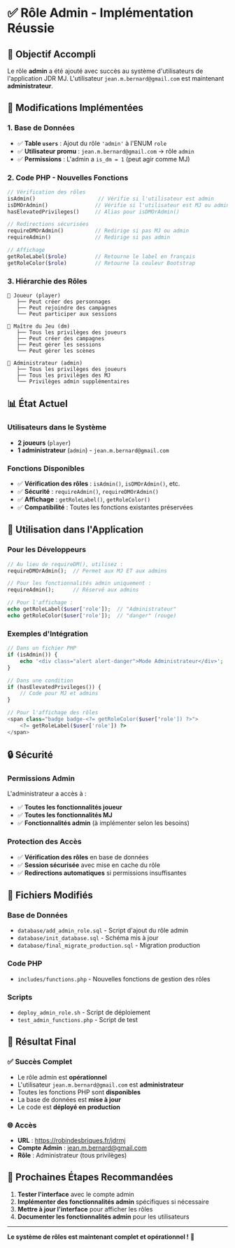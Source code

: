 # ✅ Rôle Admin - Implémentation Réussie

## 🎯 Objectif Accompli

Le rôle **admin** a été ajouté avec succès au système d'utilisateurs de l'application JDR MJ. L'utilisateur `jean.m.bernard@gmail.com` est maintenant **administrateur**.

## 🔧 Modifications Implémentées

### 1. **Base de Données**
- ✅ **Table `users`** : Ajout du rôle `'admin'` à l'ENUM `role`
- ✅ **Utilisateur promu** : `jean.m.bernard@gmail.com` → rôle `admin`
- ✅ **Permissions** : L'admin a `is_dm = 1` (peut agir comme MJ)

### 2. **Code PHP - Nouvelles Fonctions**
```php
// Vérification des rôles
isAdmin()                    // Vérifie si l'utilisateur est admin
isDMOrAdmin()               // Vérifie si l'utilisateur est MJ ou admin
hasElevatedPrivileges()     // Alias pour isDMOrAdmin()

// Redirections sécurisées
requireDMOrAdmin()          // Redirige si pas MJ ou admin
requireAdmin()              // Redirige si pas admin

// Affichage
getRoleLabel($role)         // Retourne le label en français
getRoleColor($role)         // Retourne la couleur Bootstrap
```

### 3. **Hiérarchie des Rôles**
```
👤 Joueur (player)
   ├── Peut créer des personnages
   ├── Peut rejoindre des campagnes
   └── Peut participer aux sessions

🎲 Maître du Jeu (dm)
   ├── Tous les privilèges des joueurs
   ├── Peut créer des campagnes
   ├── Peut gérer les sessions
   └── Peut gérer les scènes

👑 Administrateur (admin)
   ├── Tous les privilèges des joueurs
   ├── Tous les privilèges des MJ
   └── Privilèges admin supplémentaires
```

## 📊 État Actuel

### Utilisateurs dans le Système
- **2 joueurs** (`player`)
- **1 administrateur** (`admin`) - `jean.m.bernard@gmail.com`

### Fonctions Disponibles
- ✅ **Vérification des rôles** : `isAdmin()`, `isDMOrAdmin()`, etc.
- ✅ **Sécurité** : `requireAdmin()`, `requireDMOrAdmin()`
- ✅ **Affichage** : `getRoleLabel()`, `getRoleColor()`
- ✅ **Compatibilité** : Toutes les fonctions existantes préservées

## 🚀 Utilisation dans l'Application

### Pour les Développeurs
```php
// Au lieu de requireDM(), utilisez :
requireDMOrAdmin();  // Permet aux MJ ET aux admins

// Pour les fonctionnalités admin uniquement :
requireAdmin();      // Réservé aux admins

// Pour l'affichage :
echo getRoleLabel($user['role']);  // "Administrateur"
echo getRoleColor($user['role']);  // "danger" (rouge)
```

### Exemples d'Intégration
```php
// Dans un fichier PHP
if (isAdmin()) {
    echo '<div class="alert alert-danger">Mode Administrateur</div>';
}

// Dans une condition
if (hasElevatedPrivileges()) {
    // Code pour MJ et admins
}

// Pour l'affichage des rôles
<span class="badge badge-<?= getRoleColor($user['role']) ?>">
    <?= getRoleLabel($user['role']) ?>
</span>
```

## 🔒 Sécurité

### Permissions Admin
L'administrateur a accès à :
- ✅ **Toutes les fonctionnalités joueur**
- ✅ **Toutes les fonctionnalités MJ**
- ✅ **Fonctionnalités admin** (à implémenter selon les besoins)

### Protection des Accès
- ✅ **Vérification des rôles** en base de données
- ✅ **Session sécurisée** avec mise en cache du rôle
- ✅ **Redirections automatiques** si permissions insuffisantes

## 📝 Fichiers Modifiés

### Base de Données
- `database/add_admin_role.sql` - Script d'ajout du rôle admin
- `database/init_database.sql` - Schéma mis à jour
- `database/final_migrate_production.sql` - Migration production

### Code PHP
- `includes/functions.php` - Nouvelles fonctions de gestion des rôles

### Scripts
- `deploy_admin_role.sh` - Script de déploiement
- `test_admin_functions.php` - Script de test

## 🎉 Résultat Final

### ✅ **Succès Complet**
- Le rôle admin est **opérationnel**
- L'utilisateur `jean.m.bernard@gmail.com` est **administrateur**
- Toutes les fonctions PHP sont **disponibles**
- La base de données est **mise à jour**
- Le code est **déployé en production**

### 🌐 **Accès**
- **URL** : https://robindesbriques.fr/jdrmj
- **Compte Admin** : jean.m.bernard@gmail.com
- **Rôle** : Administrateur (tous privilèges)

## 🔄 Prochaines Étapes Recommandées

1. **Tester l'interface** avec le compte admin
2. **Implémenter des fonctionnalités admin** spécifiques si nécessaire
3. **Mettre à jour l'interface** pour afficher les rôles
4. **Documenter les fonctionnalités admin** pour les utilisateurs

---

**Le système de rôles est maintenant complet et opérationnel !** 🎯
